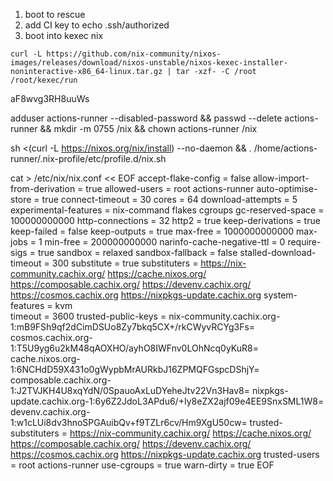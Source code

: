 
1. boot to rescue
2. add CI key to echo .ssh/authorized
3. boot into kexec nix 
```
curl -L https://github.com/nix-community/nixos-images/releases/download/nixos-unstable/nixos-kexec-installer-noninteractive-x86_64-linux.tar.gz | tar -xzf- -C /root
/root/kexec/run
```

aF8wvg3RH8uuWs

adduser actions-runner --disabled-password && passwd --delete actions-runner && mkdir -m 0755 /nix && chown actions-runner /nix


sh <(curl -L https://nixos.org/nix/install) --no-daemon && . /home/actions-runner/.nix-profile/etc/profile.d/nix.sh

cat > /etc/nix/nix.conf << EOF
    accept-flake-config = false
    allow-import-from-derivation = true
    allowed-users = root actions-runner
    auto-optimise-store = true
    connect-timeout = 30
    cores = 64
    download-attempts = 5
    experimental-features = nix-command flakes cgroups
    gc-reserved-space = 100000000000
    http-connections = 32
    http2 = true
    keep-derivations = true
    keep-failed = false
    keep-outputs = true
    max-free = 1000000000000
    max-jobs = 1
    min-free = 200000000000
    narinfo-cache-negative-ttl = 0
    require-sigs = true
    sandbox = relaxed
    sandbox-fallback = false
    stalled-download-timeout = 300
    substitute = true
    substituters = https://nix-community.cachix.org/ https://cache.nixos.org/ https://composable.cachix.org/ https://devenv.cachix.org/ https://cosmos.cachix.org https://nixpkgs-update.cachix.org
    system-features = kvm     
    timeout = 3600
    trusted-public-keys = nix-community.cachix.org-1:mB9FSh9qf2dCimDSUo8Zy7bkq5CX+/rkCWyvRCYg3Fs= cosmos.cachix.org-1:T5U9yg6u2kM48qAOXHO/ayhO8IWFnv0LOhNcq0yKuR8= cache.nixos.org-1:6NCHdD59X431o0gWypbMrAURkbJ16ZPMQFGspcDShjY= composable.cachix.org-1:J2TVJKH4U8xqYdN/0SpauoAxLuDYeheJtv22Vn3Hav8= nixpkgs-update.cachix.org-1:6y6Z2JdoL3APdu6/+Iy8eZX2ajf09e4EE9SnxSML1W8= devenv.cachix.org-1:w1cLUi8dv3hnoSPGAuibQv+f9TZLr6cv/Hm9XgU50cw=
    trusted-substituters = https://nix-community.cachix.org/ https://cache.nixos.org/ https://composable.cachix.org/ https://devenv.cachix.org/ https://cosmos.cachix.org https://nixpkgs-update.cachix.org
    trusted-users = root actions-runner
    use-cgroups = true
    warn-dirty = true
EOF
